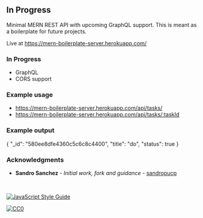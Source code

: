 ## In Progress

Minimal MERN REST API with upcoming GraphQL support. This is meant as a boilerplate for future projects.

Live at https://mern-boilerplate-server.herokuapp.com/

### In Progress
* GraphQL
* CORS support

### Example usage
* https://mern-boilerplate-server.herokuapp.com/api/tasks/
* https://mern-boilerplate-server.herokuapp.com/api/tasks/:taskId

### Example output
{
  "_id": "580ee8dfe4360c5c6c8c4400",
  "title": "do",
  "status": true
}

### Acknowledgments
* **Sandro Sanchez** - *Initial work, fork and guidance* - [sandropucp](https://github.com/sandropucp)

<br>

[![JavaScript Style Guide](https://cdn.rawgit.com/feross/standard/master/badge.svg)](https://github.com/feross/standard)

<a rel="license" href="http://creativecommons.org/publicdomain/zero/1.0/">
  <img src="http://i.creativecommons.org/p/zero/1.0/88x31.png" style="border-style: none;" alt="CC0" />
</a>
